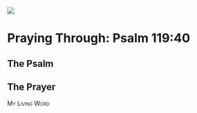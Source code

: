 <img class="intro-right" src="/images/art-paris-psalter.jpg">

<style>
  li {list-style-type: none;}
  p + ul {
    margin-top: -18px;
}
</style>

# Praying Through: Psalm 119:40

## The Psalm

## The Prayer

<div style="font-variant: small-caps;">
My Living Word
</div>
